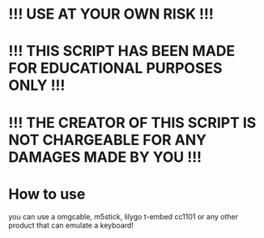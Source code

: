 # !!! USE AT YOUR OWN RISK !!!

# !!! THIS SCRIPT HAS BEEN MADE FOR EDUCATIONAL PURPOSES ONLY !!!

# !!! THE CREATOR OF THIS SCRIPT IS NOT CHARGEABLE FOR ANY DAMAGES MADE BY YOU !!!


# How to use
you can use a omgcable, m5stick, lilygo t-embed cc1101 or any other product that can emulate a keyboard!

